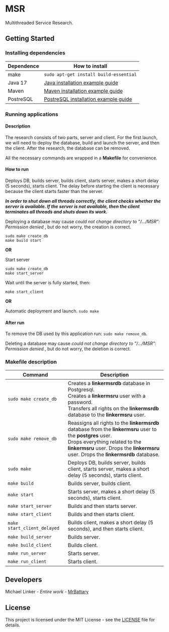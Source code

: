 # MSR

Multithreaded Service Research.

## Getting Started

### Installing dependencies

| Dependence | How to install                                                                                                                                |
|------------|-----------------------------------------------------------------------------------------------------------------------------------------------|
| make       | `sudo apt-get install build-essential`                                                                                                        |
| Java 17    | [Java installation example guide](https://techviewleo.com/install-java-openjdk-on-ubuntu-linux/)                                              |
| Maven      | [Maven installation example guide](https://www.digitalocean.com/community/tutorials/install-maven-linux-ubuntu)                               |
| PostreSQL  | [PostreSQL installation example guide](https://www.digitalocean.com/community/tutorials/how-to-install-postgresql-on-ubuntu-20-04-quickstart) |

### Running applications

#### Description

The research consists of two parts, server and client. For the first launch, we will need to deploy the database, build
and launch the server, and then the client. After the research, the database can be removed.

All the necessary commands are wrapped in a **Makefile** for convenience.

#### How to run

Deploys DB, builds server, builds client, starts server, makes a short delay (5 seconds), starts client.
The delay before starting the client is necessary because the client starts faster than the server.

*__In order to shut down all threads correctly, the client checks whether the server is available. 
If the server is not available, then the client terminates all threads and shuts down its work.__*

Deploying a database may cause *could not change directory to "/.../MSR": Permission denied* , but do not worry, the
creation is correct.

```shell
sudo make create_db
make build start
```

**OR**

Start server

```shell
sudo make create_db
make start_server
```

Wait until the server is fully started, then:

```shell
make start_client
```

**OR**

Automatic deployment and launch. `sudo make`

#### After run

To remove the DB used by this application run: `sudo make remove_db`.

Deleting a database may cause *could not change directory to "/.../MSR": Permission denied* , but do not worry, the
deletion is correct.

### Makefile description

| Command                     | Description                                                                                                                                                                                                                             |
|-----------------------------|-----------------------------------------------------------------------------------------------------------------------------------------------------------------------------------------------------------------------------------------|
| `sudo make create_db`       | Creates a **linkermsrdb** database in Postgresql. <br/>Creates a **linkermsru** user with a password. <br/>Transfers all rights on the **linkermsrdb** database to the **linkermsru** user.                                             |
| `sudo make remove_db`       | Reassigns all rights to the **linkermsrdb** database from the **linkermsru** user to the **postgres** user.<br/>Drops everything related to the **linkermsru** user. Drops the **linkermsru** user. Drops the **linkermsrdb** database. |
| `sudo make`                 | Deploys DB, builds server, builds client, starts server, makes a short delay (5 seconds), starts client.                                                                                                                                |
| `make build`                | Builds server, builds client.                                                                                                                                                                                                           |
| `make start`                | Starts server, makes a short delay (5 seconds), starts client.                                                                                                                                                                          |
| `make start_server`         | Builds and then starts server.                                                                                                                                                                                                          |
| `make start_client`         | Builds and then starts client.                                                                                                                                                                                                          |
| `make start_client_delayed` | Builds client, makes a short delay (5 seconds), and then starts client.                                                                                                                                                                 |
| `make build_server`         | Builds server.                                                                                                                                                                                                                          |
| `make build_client`         | Builds client.                                                                                                                                                                                                                          |
| `make run_server`           | Starts server.                                                                                                                                                                                                                          |
| `make run_client`           | Starts client.                                                                                                                                                                                                                          |

## Developers

Michael Linker - *Entire work* - [MrBattary](https://github.com/MrBattary)

## License

This project is licensed under the MIT License - see the [LICENSE](LICENSE) file for details.
